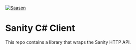 [![Saasen](https://circleci.com/gh/saasen/dotnet-sanity-client.svg?style=svg)](https://circleci.com/gh/saasen/dotnet-sanity-client)

# Sanity C# Client

This repo contains a library that wraps the Sanity HTTP API.
